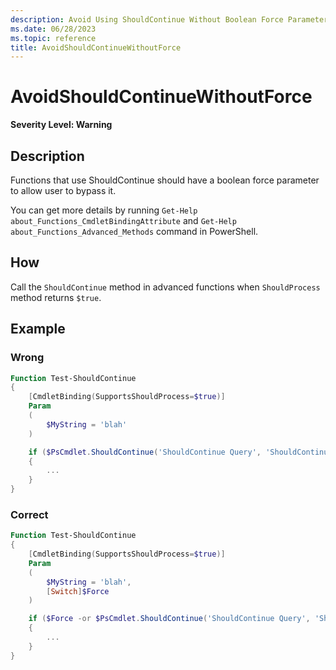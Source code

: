 ```yaml
---
description: Avoid Using ShouldContinue Without Boolean Force Parameter
ms.date: 06/28/2023
ms.topic: reference
title: AvoidShouldContinueWithoutForce
---
```

# AvoidShouldContinueWithoutForce

**Severity Level: Warning**

## Description

Functions that use ShouldContinue should have a boolean force parameter to allow user to bypass it.

You can get more details by running `Get-Help about_Functions_CmdletBindingAttribute` and
`Get-Help about_Functions_Advanced_Methods` command in PowerShell.

## How

Call the `ShouldContinue` method in advanced functions when `ShouldProcess` method returns `$true`.

## Example

### Wrong

```powershell
Function Test-ShouldContinue
{
    [CmdletBinding(SupportsShouldProcess=$true)]
    Param
    (
        $MyString = 'blah'
    )

    if ($PsCmdlet.ShouldContinue('ShouldContinue Query', 'ShouldContinue Caption'))
    {
        ...
    }
}
```

### Correct

```powershell
Function Test-ShouldContinue
{
    [CmdletBinding(SupportsShouldProcess=$true)]
    Param
    (
        $MyString = 'blah',
        [Switch]$Force
    )

    if ($Force -or $PsCmdlet.ShouldContinue('ShouldContinue Query', 'ShouldContinue Caption'))
    {
        ...
    }
}
```
